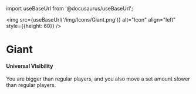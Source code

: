 import useBaseUrl from '@docusaurus/useBaseUrl';

<img src={useBaseUrl('/img/Icons/Giant.png')} alt="Icon" align="left" style={{height: 60}} />
# Giant

#### Universal Visibility

You are bigger than regular players, and you also move a set amount slower than regular players.
